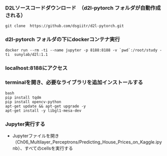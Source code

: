 ### D2Lソースコードダウンロード　（d2l-pytorch フォルダが自動作成される）

```
git clone  https://github.com/dsgiitr/d2l-pytorch.git
```
### d2l-pytorch フォルダの下にdockerコンテナ実行

```
docker run --rm -ti --name jupyter -p 8188:8188 -v `pwd`:/root/study -ti  sunylab/d2l:1.1
```

### localhost:8188にアクセス

### terminalを開き、必要なライブラリを追加インストールする

```
bash
pip install tqdm
pip install opencv-python
apt-get update && apt-get upgrade -y
apt-get install -y libgl1-mesa-dev
```

### Jupyter実行する
- Jupyterファイルを開き　（Ch06_Multilayer_Perceptrons/Predicting_House_Prices_on_Kaggle.ipynb）、すべてのcellsを実行する

